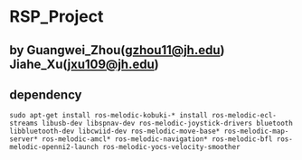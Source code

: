 # RSP_Project 
## by Guangwei_Zhou(gzhou11@jh.edu)  Jiahe_Xu(jxu109@jh.edu)

## dependency
```
sudo apt-get install ros-melodic-kobuki-* install ros-melodic-ecl-streams libusb-dev libspnav-dev ros-melodic-joystick-drivers bluetooth libbluetooth-dev libcwiid-dev ros-melodic-move-base* ros-melodic-map-server* ros-melodic-amcl* ros-melodic-navigation* ros-melodic-bfl ros-melodic-openni2-launch ros-melodic-yocs-velocity-smoother
```
